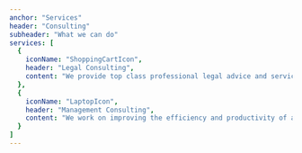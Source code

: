 ```yaml
---
anchor: "Services"
header: "Consulting"
subheader: "What we can do"
services: [
  {
    iconName: "ShoppingCartIcon",
    header: "Legal Consulting",
    content: "We provide top class professional legal advice and services, creating of companies and business names, we also assist in drafting of commercial and private contracts."
  },
  {
    iconName: "LaptopIcon",
    header: "Management Consulting",
    content: "We work on improving the efficiency and productivity of any organization that we work with. This involves understanding all the factors of production of an organization and deploying certain technological tools which includes but not limited to, business process automation, Data Visualization, Data Migration in order to improve upon the efficiency of work for a client and increase service delivery for said client."
  }
]
---
```

